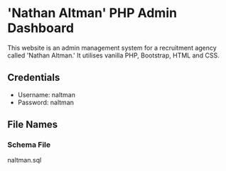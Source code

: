 # 'Nathan Altman' PHP Admin Dashboard
This website is an admin management system for a recruitment agency called 'Nathan Altman.' It utilises vanilla PHP, Bootstrap, HTML and CSS. 

## Credentials 
- Username: naltman  
- Password: naltman

## File Names
### Schema File
naltman.sql


